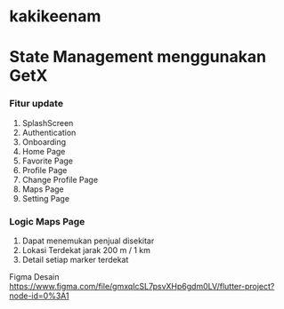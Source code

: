# kakikeenam

# State Management menggunakan GetX

### Fitur update
1. SplashScreen
2. Authentication
3. Onboarding
4. Home Page
5. Favorite Page
6. Profile Page
7. Change Profile Page
8. Maps Page
9. Setting Page

### Logic Maps Page
1. Dapat menemukan penjual disekitar
2. Lokasi Terdekat jarak 200 m / 1 km
3. Detail setiap marker terdekat

Figma Desain
https://www.figma.com/file/gmxqIcSL7psvXHp6gdm0LV/flutter-project?node-id=0%3A1
